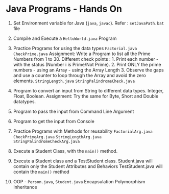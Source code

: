 Java Programs - Hands On
========================
1. Set Environment variable for Java (`java`, `javac`). 
	Refer : `setJavaPath.bat` file 

2. Compile and Execute a `HelloWorld.java` Program

3. Practice Programs for using the data types
	`Factorial.java`
	`CheckPrime.java`
	Assignment: Write a Program to list all the Prime Numbers from 1 to 30.
		Different check points : 
			1. Print each number - with the status (Number i is Prime/Not Prime).
			2. Print ONLY the prime numbers - using an Array - using the Array Length 
			3. Observe the gaps and use a counter to loop through the Array and avoid the zero elements.
	`StringLength.java`
	`StringPalindromeCheck.java`

4. Program to convert an input from String to different data types. Integer, Float, Boolean.
	Assignment: Try the same for Byte, Short and Double datatypes. 

4. Program to pass the input from Command Line Argument

5. Program to get the input from Console

6. Practice Programs with Methods for reusability
	`FactorialArg.java`
	`CheckPrimeArg.java`
	`StringLengthArg.java`
	`StringPalindromeCheckArg.java`

7. Execute a Student Class, with the `main()` method.

8. Execute a Student class and a TestStudent class. 
	Student.java will contain only the Student Attributes and Behaviors
	TestStudent.java will contain the `main()` method

9. OOP - `Person.java`, `Student.java` 
	Encapsulation
	Polymorphism
	Inheritance
